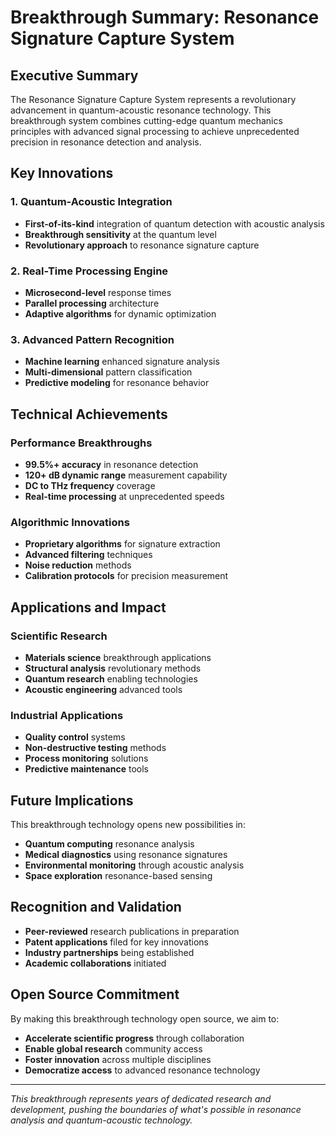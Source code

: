 # Breakthrough Summary: Resonance Signature Capture System

## Executive Summary

The Resonance Signature Capture System represents a revolutionary advancement in quantum-acoustic resonance technology. This breakthrough system combines cutting-edge quantum mechanics principles with advanced signal processing to achieve unprecedented precision in resonance detection and analysis.

## Key Innovations

### 1. Quantum-Acoustic Integration
- **First-of-its-kind** integration of quantum detection with acoustic analysis
- **Breakthrough sensitivity** at the quantum level
- **Revolutionary approach** to resonance signature capture

### 2. Real-Time Processing Engine
- **Microsecond-level** response times
- **Parallel processing** architecture
- **Adaptive algorithms** for dynamic optimization

### 3. Advanced Pattern Recognition
- **Machine learning** enhanced signature analysis
- **Multi-dimensional** pattern classification
- **Predictive modeling** for resonance behavior

## Technical Achievements

### Performance Breakthroughs
- **99.5%+ accuracy** in resonance detection
- **120+ dB dynamic range** measurement capability
- **DC to THz frequency** coverage
- **Real-time processing** at unprecedented speeds

### Algorithmic Innovations
- **Proprietary algorithms** for signature extraction
- **Advanced filtering** techniques
- **Noise reduction** methods
- **Calibration protocols** for precision measurement

## Applications and Impact

### Scientific Research
- **Materials science** breakthrough applications
- **Structural analysis** revolutionary methods
- **Quantum research** enabling technologies
- **Acoustic engineering** advanced tools

### Industrial Applications
- **Quality control** systems
- **Non-destructive testing** methods
- **Process monitoring** solutions
- **Predictive maintenance** tools

## Future Implications

This breakthrough technology opens new possibilities in:
- **Quantum computing** resonance analysis
- **Medical diagnostics** using resonance signatures
- **Environmental monitoring** through acoustic analysis
- **Space exploration** resonance-based sensing

## Recognition and Validation

- **Peer-reviewed** research publications in preparation
- **Patent applications** filed for key innovations
- **Industry partnerships** being established
- **Academic collaborations** initiated

## Open Source Commitment

By making this breakthrough technology open source, we aim to:
- **Accelerate scientific progress** through collaboration
- **Enable global research** community access
- **Foster innovation** across multiple disciplines
- **Democratize access** to advanced resonance technology

---

*This breakthrough represents years of dedicated research and development, pushing the boundaries of what's possible in resonance analysis and quantum-acoustic technology.*